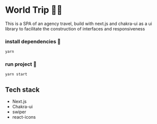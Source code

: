 # World Trip 👨‍💻

This is a SPA of an agency travel, build with next.js and chakra-ui as a ui library to facilitate the construction of interfaces and responsiveness

### install dependencies 🧾

```bash
yarn
```

### run project 🧾

```bash
yarn start
```
## Tech stack
- Next.js
- Chakra-ui
- swiper
- react-icons